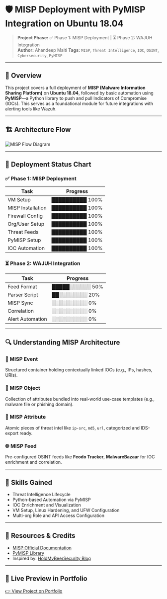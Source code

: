 # 🛡️ MISP Deployment with PyMISP Integration on Ubuntu 18.04

> **Project Phase:** ✅ Phase 1: MISP Deployment | ⏳ Phase 2: WAJUH Integration  
> **Author:** Ahandeep Maiti 
> **Tags:** `MISP`, `Threat Intelligence`, `IOC`, `OSINT`, `Cybersecurity`, `PyMISP`

---

## 📌 Overview

This project covers a full deployment of **MISP (Malware Information Sharing Platform)** on **Ubuntu 18.04**, followed by basic automation using **PyMISP**—a Python library to push and pull Indicators of Compromise (IOCs). This serves as a foundational module for future integrations with alerting tools like Wazuh.

---

## 🏗️ Architecture Flow

![MISP Flow Diagram](./assets/misp-flowchart.svg)

---

## 🚀 Deployment Status Chart

### ✅ Phase 1: MISP Deployment
| Task                | Progress        |
|---------------------|-----------------|
| VM Setup            | ██████████ 100% |
| MISP Installation   | ██████████ 100% |
| Firewall Config     | ██████████ 100% |
| Org/User Setup      | ██████████ 100% |
| Threat Feeds        | ██████████ 100% |
| PyMISP Setup        | ██████████ 100% |
| IOC Automation      | ██████████ 100% |

### ⏳ Phase 2: WAJUH Integration
| Task                  | Progress        |
|-----------------------|-----------------|
| Feed Format           | █████░░░░░░ 50% |
| Parser Script         | ██░░░░░░░░ 20%  |
| MISP Sync             | ░░░░░░░░░░ 0%   |
| Correlation           | ░░░░░░░░░░ 0%   |
| Alert Automation      | ░░░░░░░░░░ 0%   |

---

## 🔍 Understanding MISP Architecture

### 📘 MISP Event  
Structured container holding contextually linked IOCs (e.g., IPs, hashes, URIs).

### 🧩 MISP Object  
Collection of attributes bundled into real-world use-case templates (e.g., malware file or phishing domain).

### 🧬 MISP Attribute  
Atomic pieces of threat intel like `ip-src`, `md5`, `url`, categorized and IDS-export ready.

### 🌐 MISP Feed  
Pre-configured OSINT feeds like **Feodo Tracker**, **MalwareBazaar** for IOC enrichment and correlation.

---

## 🧠 Skills Gained
- Threat Intelligence Lifecycle
- Python-based Automation via PyMISP
- IOC Enrichment and Visualization
- VM Setup, Linux Hardening, and UFW Configuration
- Multi-org Role and API Access Configuration

---

## 📎 Resources & Credits
- [MISP Official Documentation](https://misp.github.io/MISP/)
- [PyMISP Library](https://github.com/MISP/PyMISP)
- Inspired by: [HoldMyBeerSecurity Blog](https://holdmybeersecurity.com/2020/01/28/install-setup-misp-on-ubuntu-18-04-with-an-intro-to-pymisp/)

---

## 🔗 Live Preview in Portfolio

[👉 View Project on Portfolio](https://your-site-link/misp-deployment)
